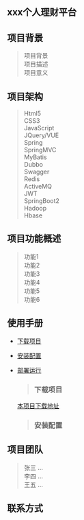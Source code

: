 ## xxx个人理财平台

## 项目背景
> 项目背景<br>
> 项目描述<br>
> 项目意义<br>

## 项目架构
>Html5 <br>
>CSS3 <br>
>JavaScript <br>
>JQuery/VUE <br>
>Spring <br>
>SpringMVC <br>
>MyBatis <br>
>Dubbo <br>
>Swagger <br>
>Redis <br>
>ActiveMQ <br>
>JWT <br>
>SpringBoot2 <br>
>Hadoop <br>
>Hbase <br>

## 项目功能概述
>功能1 <br>
>功能2 <br>
>功能3 <br>
>功能4 <br>
>功能5 <br>
>功能6 <br>

## 使用手册
* [下载项目](#下载项目)
* [安装配置](#安装配置)
* [部署运行](#部署运行)

     > ### 下载项目
     [本项目下载地址](#http://localhost:8080/webapp)
     > ### 安装配置

## 项目团队
> 张三 ...<br>
> 李四 ...<br>
> 王五 ...<br>
## 联系方式                                 